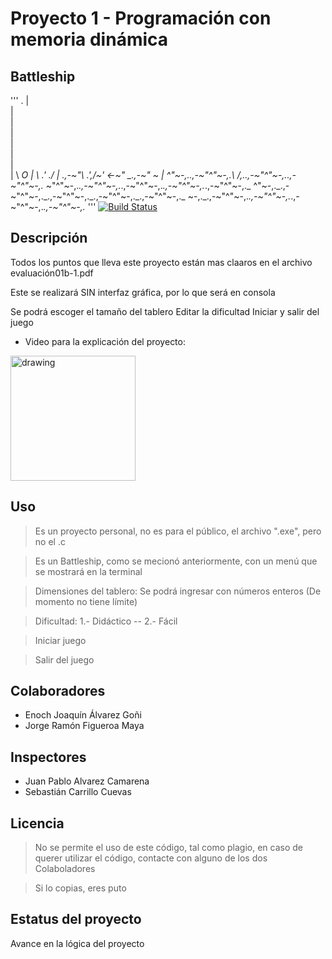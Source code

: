 # Proyecto 1 - Programación con memoria dinámica
## Battleship
'''
             .
             |\
             | \
             |  \
             |   \
             |    \
             |     \
             |      \
             |       \       ____O
             |        \     .' ./
             |   _.,-~"\  .',/~'
             &lt;-~"   _.,-~" ~ |
 ^"~-,._.,-~"^"~-,._\       /,._.,-~"^"~-,._.,-~"^"~-,._
 ~"^"~-,._.,-~"^"~-,._.,-~"^"~-,._.,-~"^"~-,._.,-~"^"~-,._
 ^"~-,._.,-~"^"~-,._.,-~"^"~-,._.,-~"^"~-,._.,-~"^"~-,._
 ~-,._.,-~"^"~-,._.,-~"^"~-,._.,-~"^"~-,._.,-~"^"~-,._
'''
[![Build Status](https://travis-ci.org/joemccann/dillinger.svg?branch=master)](https://github.com/JorgeFigueroa-Iteso/ProyectoMemoriaDinamica/blob/main/main.c)

## Descripción
Todos los puntos que lleva este proyecto están mas claaros en el archivo evaluación01b-1.pdf

Este se realizará SIN interfaz gráfica, por lo que será en consola

Se podrá escoger el tamaño del tablero
Editar la dificultad
Iniciar y salir del juego

- Video para la explicación del proyecto: 
<img src="https://i.pinimg.com/originals/60/c1/4a/60c14a43fb4745795b3b358868517e79.png" alt="drawing" width="200"/>

## Uso
> Es un proyecto personal, no es para el público, el archivo ".exe", pero no el .c

> Es un Battleship, como se mecionó anteriormente, con un menú que se mostrará en la terminal

> Dimensiones del tablero: Se podrá ingresar con números enteros (De momento no tiene límite)

> Dificultad: 1.- Didáctico -- 2.- Fácil

> Iniciar juego

> Salir del juego

## Colaboradores
- Enoch Joaquín Álvarez Goñi
- Jorge Ramón Figueroa Maya

## Inspectores
- Juan Pablo Alvarez Camarena
- Sebastián Carrillo Cuevas

## Licencia
> No se permite el uso de este código, tal como plagio, en caso de querer utilizar el código, contacte con alguno de los dos Colaboladores

> Si lo copias, eres puto

## Estatus del proyecto
Avance en la lógica del proyecto
